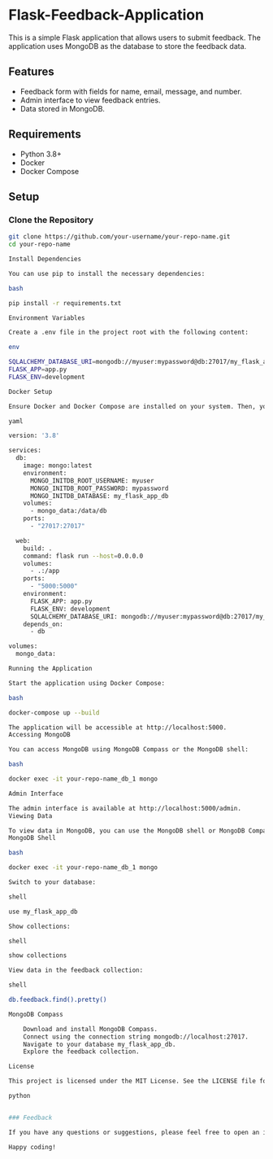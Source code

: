 # Flask-Feedback-Application

This is a simple Flask application that allows users to submit feedback. The application uses MongoDB as the database to store the feedback data. 

## Features

- Feedback form with fields for name, email, message, and number.
- Admin interface to view feedback entries.
- Data stored in MongoDB.

## Requirements

- Python 3.8+
- Docker
- Docker Compose

## Setup

### Clone the Repository

```bash
git clone https://github.com/your-username/your-repo-name.git
cd your-repo-name

Install Dependencies

You can use pip to install the necessary dependencies:

bash

pip install -r requirements.txt

Environment Variables

Create a .env file in the project root with the following content:

env

SQLALCHEMY_DATABASE_URI=mongodb://myuser:mypassword@db:27017/my_flask_app_db
FLASK_APP=app.py
FLASK_ENV=development

Docker Setup

Ensure Docker and Docker Compose are installed on your system. Then, you can use the provided docker-compose.yml to set up the services:

yaml

version: '3.8'

services:
  db:
    image: mongo:latest
    environment:
      MONGO_INITDB_ROOT_USERNAME: myuser
      MONGO_INITDB_ROOT_PASSWORD: mypassword
      MONGO_INITDB_DATABASE: my_flask_app_db
    volumes:
      - mongo_data:/data/db
    ports:
      - "27017:27017"

  web:
    build: .
    command: flask run --host=0.0.0.0
    volumes:
      - .:/app
    ports:
      - "5000:5000"
    environment:
      FLASK_APP: app.py
      FLASK_ENV: development
      SQLALCHEMY_DATABASE_URI: mongodb://myuser:mypassword@db:27017/my_flask_app_db
    depends_on:
      - db

volumes:
  mongo_data:

Running the Application

Start the application using Docker Compose:

bash

docker-compose up --build

The application will be accessible at http://localhost:5000.
Accessing MongoDB

You can access MongoDB using MongoDB Compass or the MongoDB shell:

bash

docker exec -it your-repo-name_db_1 mongo

Admin Interface

The admin interface is available at http://localhost:5000/admin.
Viewing Data

To view data in MongoDB, you can use the MongoDB shell or MongoDB Compass.
MongoDB Shell

bash

docker exec -it your-repo-name_db_1 mongo

Switch to your database:

shell

use my_flask_app_db

Show collections:

shell

show collections

View data in the feedback collection:

shell

db.feedback.find().pretty()

MongoDB Compass

    Download and install MongoDB Compass.
    Connect using the connection string mongodb://localhost:27017.
    Navigate to your database my_flask_app_db.
    Explore the feedback collection.

License

This project is licensed under the MIT License. See the LICENSE file for details.

python


### Feedback

If you have any questions or suggestions, please feel free to open an issue or submit a pull request.

Happy coding!

